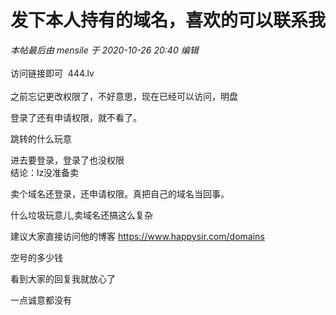 # 发下本人持有的域名，喜欢的可以联系我


<i class="pstatus"> 本帖最后由 mensile 于 2020-10-26 20:40 编辑 </i><br />
<br />
访问链接即可&nbsp;&nbsp;444.lv<br />
<br />
之前忘记更改权限了，不好意思，现在已经可以访问，明盘

登录了还有申请权限，就不看了。

跳转的什么玩意

进去要登录，登录了也没权限<br />
结论：lz没准备卖

卖个域名还登录，还申请权限。真把自己的域名当回事。

什么垃圾玩意儿,卖域名还搞这么复杂

建议大家直接访问他的博客 https://www.happysir.com/domains

空号的多少钱

看到大家的回复我就放心了<img src="static/image/smiley/default/lol.gif" smilieid="12" border="0" alt="" />

一点诚意都没有
